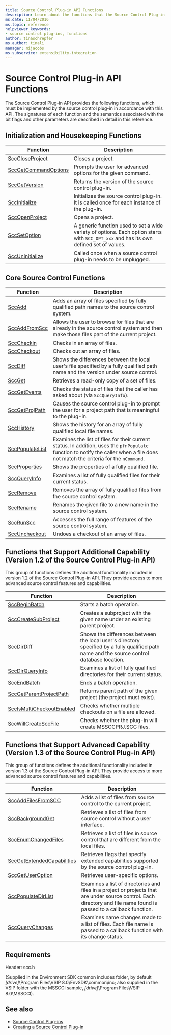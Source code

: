 ```yaml
---
title: Source Control Plug-in API Functions
description: Learn about the functions that the Source Control Plug-in API provides, which must be implemented by the source control plug-in.
ms.date: 11/04/2016
ms.topic: reference
helpviewer_keywords:
- source control plug-ins, functions
author: tinaschrepfer
ms.author: tinali
manager: mijacobs
ms.subservice: extensibility-integration
---
```

# Source Control Plug-in API Functions

The Source Control Plug-in API provides the following functions, which must be implemented by the source control plug-in in accordance with this API. The signatures of each function and the semantics associated with the bit flags and other parameters are described in detail in this reference.

## Initialization and Housekeeping Functions

|Function|Description|
|--------------|-----------------|
|[SccCloseProject](../extensibility/scccloseproject-function.md)|Closes a project.|
|[SccGetCommandOptions](../extensibility/sccgetcommandoptions-function.md)|Prompts the user for advanced options for the given command.|
|[SccGetVersion](../extensibility/sccgetversion-function.md)|Returns the version of the source control plug-in.|
|[SccInitialize](../extensibility/sccinitialize-function.md)|Initializes the source control plug-in. It is called once for each instance of the plug-in.|
|[SccOpenProject](../extensibility/sccopenproject-function.md)|Opens a project.|
|[SccSetOption](../extensibility/sccsetoption-function.md)|A generic function used to set a wide variety of options. Each option starts with `SCC_OPT_xxx` and has its own defined set of values.|
|[SccUninitialize](../extensibility/sccuninitialize-function.md)|Called once when a source control plug-in needs to be unplugged.|

## Core Source Control Functions

|Function|Description|
|--------------|-----------------|
|[SccAdd](../extensibility/sccadd-function.md)|Adds an array of files specified by fully qualified path names to the source control system.|
|[SccAddFromScc](../extensibility/sccaddfromscc-function.md)|Allows the user to browse for files that are already in the source control system and then make those files part of the current project.|
|[SccCheckin](../extensibility/scccheckin-function.md)|Checks in an array of files.|
|[SccCheckout](../extensibility/scccheckout-function.md)|Checks out an array of files.|
|[SccDiff](../extensibility/sccdiff-function.md)|Shows the differences between the local user's file specified by a fully qualified path name and the version under source control.|
|[SccGet](../extensibility/sccget-function.md)|Retrieves a read-only copy of a set of files.|
|[SccGetEvents](../extensibility/sccgetevents-function.md)|Checks the status of files that the caller has asked about (via `SccQueryInfo`).|
|[SccGetProjPath](../extensibility/sccgetprojpath-function.md)|Causes the source control plug-in to prompt the user for a project path that is meaningful to the plug-in.|
|[SccHistory](../extensibility/scchistory-function.md)|Shows the history for an array of fully qualified local file names.|
|[SccPopulateList](../extensibility/sccpopulatelist-function.md)|Examines the list of files for their current status. In addition, uses the `pfnPopulate` function to notify the caller when a file does not match the criteria for the `nCommand`.|
|[SccProperties](../extensibility/sccproperties-function.md)|Shows the properties of a fully qualified file.|
|[SccQueryInfo](../extensibility/sccqueryinfo-function.md)|Examines a list of fully qualified files for their current status.|
|[SccRemove](../extensibility/sccremove-function.md)|Removes the array of fully qualified files from the source control system.|
|[SccRename](../extensibility/sccrename-function.md)|Renames the given file to a new name in the source control system.|
|[SccRunScc](../extensibility/sccrunscc-function.md)|Accesses the full range of features of the source control system.|
|[SccUncheckout](../extensibility/sccuncheckout-function.md)|Undoes a checkout of an array of files.|

## Functions that Support Additional Capability (Version 1.2 of the Source Control Plug-in API)
 This group of functions defines the additional functionality included in version 1.2 of the Source Control Plug-in API. They provide access to more advanced source control features and capabilities.

|Function|Description|
|--------------|-----------------|
|[SccBeginBatch](../extensibility/sccbeginbatch-function.md)|Starts a batch operation.|
|[SccCreateSubProject](../extensibility/scccreatesubproject-function.md)|Creates a subproject with the given name under an existing parent project.|
|[SccDirDiff](../extensibility/sccdirdiff-function.md)|Shows the differences between the local user's directory specified by a fully qualified path name and the source control database location.|
|[SccDirQueryInfo](../extensibility/sccdirqueryinfo-function.md)|Examines a list of fully qualified directories for their current status.|
|[SccEndBatch](../extensibility/sccendbatch-function.md)|Ends a batch operation.|
|[SccGetParentProjectPath](../extensibility/sccgetparentprojectpath-function.md)|Returns parent path of the given project (the project must exist).|
|[SccIsMultiCheckoutEnabled](../extensibility/sccismulticheckoutenabled-function.md)|Checks whether multiple checkouts on a file are allowed.|
|[SccWillCreateSccFile](../extensibility/sccwillcreatesccfile-function.md)|Checks whether the plug-in will create MSSCCPRJ.SCC files.|

## Functions that Support Advanced Capability (Version 1.3 of the Source Control Plug-in API)
 This group of functions defines the additional functionality included in version 1.3 of the Source Control Plug-in API. They provide access to more advanced source control features and capabilities.

|Function|Description|
|--------------|-----------------|
|[SccAddFilesFromSCC](../extensibility/sccaddfilesfromscc-function.md)|Adds a list of files from source control to the current project.|
|[SccBackgroundGet](../extensibility/sccbackgroundget-function.md)|Retrieves a list of files from source control without a user interface.|
|[SccEnumChangedFiles](../extensibility/sccenumchangedfiles-function.md)|Retrieves a list of files in source control that are different from the local files.|
|[SccGetExtendedCapabilities](../extensibility/sccgetextendedcapabilities-function.md)|Retrieves flags that specify extended capabilities supported by the source control plug-in.|
|[SccGetUserOption](../extensibility/sccgetuseroption-function.md)|Retrieves user-specific options.|
|[SccPopulateDirList](../extensibility/sccpopulatedirlist-function.md)|Examines a list of directories and files in a project or projects that are under source control. Each directory and file name found is passed to a callback function.|
|[SccQueryChanges](../extensibility/sccquerychanges-function.md)|Examines name changes made to a list of files. Each file name is passed to a callback function with its change status.|

## Requirements
 Header: scc.h

 (Supplied in the Environment SDK common includes folder, by default *[drive]*\Program Files\VSIP 8.0\EnvSDK\common\inc; also supplied in the VSIP folder with the MSSCCI sample, *[drive]*\Program Files\VSIP 8.0\MSSCCI).

## See also
- [Source Control Plug-ins](../extensibility/source-control-plug-ins.md)
- [Creating a Source Control Plug-in](../extensibility/internals/creating-a-source-control-plug-in.md)
